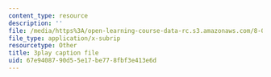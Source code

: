 ```yaml
---
content_type: resource
description: ''
file: /media/https%3A/open-learning-course-data-rc.s3.amazonaws.com/8-03sc-physics-iii-vibrations-and-waves-fall-2016/67e9408790d55e17be778fbf3e413e6d_QxemLb8-5AA.vtt
file_type: application/x-subrip
resourcetype: Other
title: 3play caption file
uid: 67e94087-90d5-5e17-be77-8fbf3e413e6d
---
```

